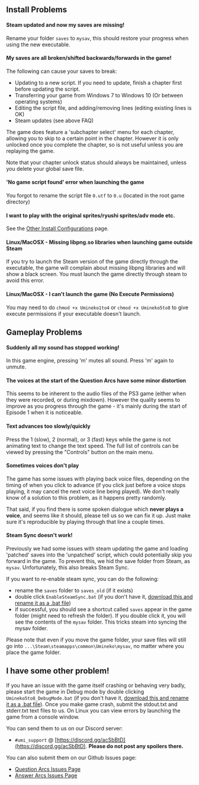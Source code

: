 ## Install Problems

#### Steam updated and now my saves are missing! 

Rename your folder ``saves`` to ``mysav``, this should restore your progress when using the new executable.

#### My saves are all broken/shifted backwards/forwards in the game!

The following can cause your saves to break:

- Updating to a new script. If you need to update, finish a chapter first before updating the script.
- Transferring your game from Windows 7 to Windows 10 (Or between operating systems)
- Editing the script file, and adding/removing lines (editing existing lines is OK)
- Steam updates (see above FAQ)

The game does feature a 'subchapter select' menu for each chapter, allowing you to skip to a certain point in the chapter. However it is only unlocked once you complete the chapter, so is not useful unless you are replaying the game.

Note that your chapter unlock status should always be maintained, unless you delete your global save file.

#### 'No game script found' error when launching the game

You forgot to rename the script file `0.utf` to `0.u` (located in the root game directory)

#### I want to play with the original sprites/ryushi sprites/adv mode etc.

See the [Other Install Configurations](https://07th-mod.com/wiki/Umineko/Umineko-Part-2-Other-Install-Configurations) page.

#### Linux/MacOSX - Missing libpng.so libraries when launching game outside Steam

If you try to launch the Steam version of the game directly through the executable, the game will complain about missing libpng libraries and will show a black screen. You must launch the game directly through steam to avoid this error. 

#### Linux/MacOSX - I can't launch the game (No Execute Permissions)

You may need to do `chmod +x Umineko1to4` or `chmod +x Umineko5to8` to give execute permissions if your executable doesn't launch.

## Gameplay Problems

#### Suddenly all my sound has stopped working!

In this game engine, pressing 'm' mutes all sound. Press 'm' again to unmute.

#### The voices at the start of the Question Arcs have some minor distortion

This seems to be inherent to the audio files of the PS3 game (either when they were recorded, or during mixdown). However the quality seems to improve as you progress through the game - it's mainly during the start of Episode 1 when it is noticeable.

#### Text advances too slowly/quickly

Press the 1 (slow), 2 (normal), or 3 (fast) keys while the game is not animating text to change the text speed. The full list of controls can be viewed by pressing the "Controls" button on the main menu.

#### Sometimes voices don't play

The game has some issues with playing back voice files, depending on the timing of when you click to advance (if you click just before a voice stops playing, it may cancel the next voice line being played). We don't really know of a solution to this problem, as it happens pretty randomly.

That said, if you find there is some spoken dialogue which **never plays a voice**, and seems like it should, please tell us so we can fix it up. Just make sure it's reproducible by playing through that line a couple times.

#### Steam Sync doesn't work!

Previously we had some issues with steam updating the game and loading 'patched' saves into the 'unpatched' script, which could potentially skip you forward in the game. To prevent this, we hid the save folder from Steam, as `mysav`. Unfortunately, this also breaks Steam Sync.

If you want to re-enable steam sync, you can do the following:
- rename the `saves` folder to `saves_old` (if it exists)
- double click `EnableSteamSync.bat` (if you don't have it, [download this and rename it as a .bat file](https://github.com/07th-mod/resources/raw/master/umineko-question/utilities/EnableSteamSync.bat))
- if successful, you should see a shortcut called `saves` appear in the game folder (might need to refresh the folder). If you double click it, you will see the contents of the `mysav` folder. This tricks steam into syncing the mysav folder.

Please note that even if you move the game folder, your save files will still go into `...\Steam\steamapps\common\Umineko\mysav`, no matter where you place the game folder.


## I have some other problem!

If you have an issue with the game itself crashing or behaving very badly, please start the game in Debug mode by double clicking `Umineko5to8_DebugMode.bat` (if you don't have it, [download this and rename it as a .bat file](https://github.com/07th-mod/resources/raw/master/umineko-question/utilities/StartUminekoInDebugMode.bat)). Once you make game crash, submit the stdout.txt and stderr.txt text files to us. On Linux you can view errors by launching the game from a console window.

You can send them to us on our Discord server: 

- `#umi_support` @ [https://discord.gg/acSbBtD](https://discord.gg/acSbBtD). **Please do not post any spoilers there.**

You can also submit them on our Github Issues page:

- [Question Arcs Issues Page](https://github.com/07th-mod/umineko-question/issues)
- [Answer Arcs Issues Page](https://github.com/07th-mod/umineko-answer/issues)
